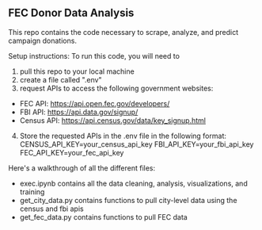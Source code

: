 ## FEC Donor Data Analysis

This repo contains the code necessary to scrape, analyze, and predict campaign donations. 

Setup instructions:
To run this code, you will need to 
1) pull this repo to your local machine
2) create a file called ".env"
3) request APIs to access the following government websites:
- FEC API: https://api.open.fec.gov/developers/
- FBI API: https://api.data.gov/signup/
- Census API: https://api.census.gov/data/key_signup.html
4) Store the requested APIs in the .env file in the following format:
CENSUS_API_KEY=your_census_api_key
FBI_API_KEY=your_fbi_api_key
FEC_API_KEY=your_fec_api_key

Here's a walkthrough of all the different files:
- exec.ipynb contains all the data cleaning, analysis, visualizations, and training
- get_city_data.py contains functions to pull city-level data using the census and fbi apis
- get_fec_data.py contains functions to pull FEC data